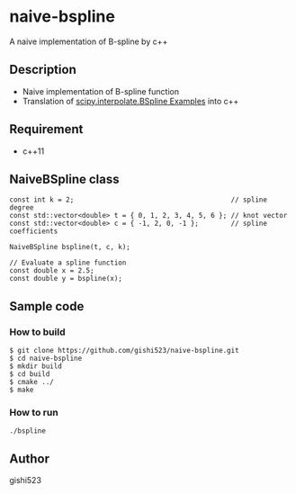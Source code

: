 # naive-bspline

A naive implementation of B-spline by c++

## Description
- Naive implementation of B-spline function
- Translation of [scipy.interpolate.BSpline Examples](https://docs.scipy.org/doc/scipy/reference/generated/scipy.interpolate.BSpline.html#scipy.interpolate.BSpline) into c++

## Requirement
- c++11

## NaiveBSpline class
```
const int k = 2;                                       // spline degree
const std::vector<double> t = { 0, 1, 2, 3, 4, 5, 6 }; // knot vector
const std::vector<double> c = { -1, 2, 0, -1 };        // spline coefficients

NaiveBSpline bspline(t, c, k);

// Evaluate a spline function
const double x = 2.5;
const double y = bspline(x);
```

## Sample code
### How to build
```
$ git clone https://github.com/gishi523/naive-bspline.git
$ cd naive-bspline
$ mkdir build
$ cd build
$ cmake ../
$ make
```

### How to run
```
./bspline
```

## Author
gishi523
